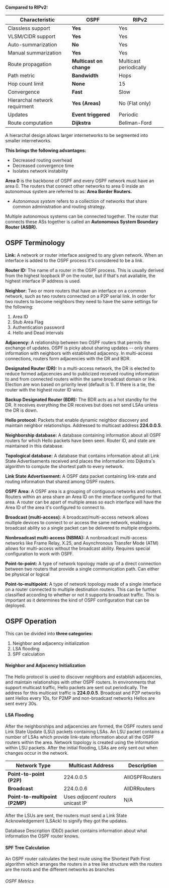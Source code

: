 **Compared to RIPv2:**

| Characteristic                | **OSPF**                | RIPv2                  |
| ----------------------------- | ----------------------- | ---------------------- |
| Classless support             | **Yes**                 | Yes                    |
| VLSM/CIDR support             | **Yes**                 | Yes                    |
| Auto-summarization            | **No**                  | Yes                    |
| Manual summarization          | **Yes**                 | Yes                    |
| Route propagation             | **Multicast on change** | Multicast periodically |
| Path metric                   | **Bandwidth**           | Hops                   |
| Hop count limit               | **None**                | 15                     |
| Convergence                   | **Fast**                | Slow                   |
| Hierarchal network requirment | **Yes (Areas)**         | No (Flat only)         |
| Updates                       | **Event triggered**     | Periodic               |
| Route computation             | **Dijkstra**            | Bellman-Ford           |

A hierarchal design allows larger internetworks to be segmented into smaller internetworks. 

**This brings the following advantages:**
- Decreased routing overhead
- Decreased convergence time
- Isolates network instability

**Area 0** is the backbone of OSPF and every OSPF network must have an area 0. The routers that connect other networks to area 0 inside an autonomous system are referred to as:
**Area Border Routers.**
- *Autonomous system* refers to a collection of networks that share common administration and routing strategy.

Multiple autonomous systems can be connected together. The router that connects these ASs together is called an **Autonomous System Boundary Router (ASBR).**

## OSPF Terminology

**Link:** A network or router interface assigned to any given network. When an interface is added to the OSPF process it's considered to be a link. 

**Router ID:** The name of a router in the OSPF process. This is usually derived from the highest loopback IP on the router, but if that's not available, the highest interface IP address is used. 

**Neighbor:** Two or more routers that have an interface on a common network, such as two routers connected on a P2P serial link. In order for two routers to become neighbors they need to have the same settings for the following: 
1. Area ID
2. Stub Area Flag
3. Authentication password
4. Hello and Dead intervals

**Adjacency:** A relationship between two OSPF routers that permits the exchange of updates. OSPF is picky about sharing updates -- only shares information with neighbors with established adjacency. In multi-access connections, routers form adjacencies with the DR and BDR. 

**Designated Router (DR):** In a multi-access network, the DR is elected to reduce formed adjacencies and to publicized received routing information to and from connected routers within the same broadcast domain or link. Election are won based on priority level (default is 1). If there is a tie, the router with the highest router ID wins.

**Backup Designated Router (BDR):** The BDR acts as a hot standby for the DR. It receives everything the DR receives but does not send LSAs unless the DR is down. 

**Hello protocol:** Packets that enable dynamic neighbor discovery and maintain neighbor relationships. Addressed to multicast address **224.0.0.5**.

**Neighborship database:** A database containing information about all OSPF routers for which Hello packets have been seen. Router ID, and state are maintained in this database. 

**Topological database:** A database that contains information about all Link State Advertisements received and places the information into Dijkstra's algorithm to compute the shortest path to every network.

**Link State Advertisement:** A OSPF data packet containing link-state and routing information that shared among OSPF routers. 

**OSPF Area:** A OSPF area is a grouping of contiguous networks and routers. Routers within an area share an Area ID on the interface configured for that area. A router can be apart of multiple areas so each interface will have the Area ID of the area it's configured to connect to.

**Broadcast (multi-access):** A broadcast/multi-access network allows multiple devices to connect to or access the same network, enabling a broadcast ability so a single packet can be delivered to multiple endpoints. 

**Nonbroadcast multi-access (NBMA):** A nonbroadcast multi-access networks like Frame Relay, X.25, and Asynchronous Transfer Mode (ATM) allows for multi-access without the broadcast ability. Requires special configuration to work with OSPF. 

**Point-to-point:** A type of network topology made up of a direct connection between two routers that provide a single communication path. Can either be physical or logical

**Point-to-multipoint:** A type of network topology made of a single interface on a router connected to multiple destination routers. This can be further classified according to whether or not it supports broadcast traffic. This is important as it determines the kind of OSPF configuration that can be deployed.

## OSPF Operation

This can be divided into **three categories:**
1. Neighbor and adjacency initialization
2. LSA flooding
3. SPF calculation

#### Neighbor and Adjacency Initialization

The Hello protocol is used to discover neighbors and establish adjacencies, and maintain relationships with other OSPF routers. In environments that support multicast traffic, Hello packets are sent out periodically. The address for this multicast traffic is **224.0.0.5**. Broadcast and P2P networks sent Hellos every 10s, for P2MP and non-broadcast networks Hellos are sent every 30s.

#### LSA Flooding

After the neighborships and adjacencies are formed, the OSPF routers send Link State Update (LSU) packets containing LSAs. An LSU packet contains a number of LSAs which provide link-state information about all the OSPF routers within the area. Network topology is created using the information within LSU packets. After the initial flooding, LSAs are only sent out when changes occur in the network.

| Network Type               | Multicast Address                  | Description    |
| -------------------------- | ---------------------------------- | -------------- |
| **Point-to-point (P2P)**       | 224.0.0.5                          | AllOSPFRouters |
| **Broadcast**                  | 224.0.0.6                          | AllDRRouters   |
| **Point-to-multipoint (P2MP)** | Uses *adjacent routers* unicast IP | N/A            |

After the LSUs are sent, the routers must send a Link State Acknowledgement (LSAck) to signify they got the updates.

Database Description (DbD) packet contains information about what information the OSPF router knows. 

#### SPF Tree Calculation

An OSPF router calculates the best route using the Shortest Path First algorithm which arranges the routers in a tree like structure with the routers are the roots and the different networks as branches
###### OSPF Metrics









